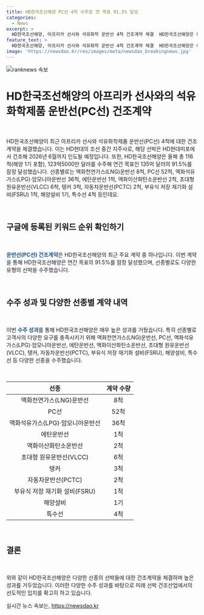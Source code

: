 ```yaml
---
title: HD한국조선해양 PC선 4척 수주로 연 목표 91.5% 달성
categories:
  - News
excerpt: >
  HD한국조선해양, 아프리카 선사와 석유화학 운반선 4척 건조계약 체결  HD한국조선해양은 아프리카 선사와 석유화학 운반선(PC선) 4척에 대한 건조계약을 체결했다고 밝혔다. 이로써 올해 총 116척(해양 1기 포함)을 수주하며 연간 목표의 91.5%를 달성한 것으로 알려졌다. 이번 계약에는 LNG운반선, LPG운반선, 원유운반선 등 다양한 선종이 포함돼 있다.
feature_text: >
  HD한국조선해양, 아프리카 선사와 석유화학 운반선 4척 건조계약 체결  HD한국조선해양은 아프리카 선사와 석유화학 운반선(PC선) 4척에 대한 건조계약을 체결했다고 밝혔다. 이로써 올해 총 116척(해양 1기 포함)을 수주하며 연간 목표의 91.5%를 달성한 것으로 알려졌다. 이번 계약에는 LNG운반선, LPG운반선, 원유운반선 등 다양한 선종이 포함돼 있다.
image: 'https://newsdao.kr/res/images/meta/newsdao_breakingnews.jpg'
---
```


<p><img src="https://newsdao.kr/res/images/meta/newsdao_breakingnews.jpg" alt="ranknews 속보" /></p>

<h1 data-ke-size="size26">HD한국조선해양의 아프리카 선사와의 석유화학제품 운반선(PC선) 건조계약</h1>

<p data-ke-size="size16">&nbsp;</p>

<p>HD한국조선해양이 최근 아프리카 선사와 석유화학제품 운반선(PC선) 4척에 대한 건조계약을 체결했습니다. 이는 HD현대의 조선 중간 지주사로, 해당 선박은 HD현대미포에서 건조해 2026년 6월까지 인도될 예정입니다. 또한, HD한국조선해양은 올해 총 116척(해양 1기 포함), 123억5000만 달러를 수주해 연간 목표인 135억 달러의 91.5%를 잠정 달성했습니다. 선종별로는 액화천연가스(LNG)운반선 8척, PC선 52척, 액화석유가스(LPG)·암모니아운반선 36척, 에탄운반선 1척, 액화이산화탄소운반선 2척, 초대형 원유운반선(VLCC) 6척, 탱커 3척, 자동차운반선(PCTC) 2척, 부유식 저장 재기화 설비(FSRU) 1척, 해양설비 1기, 특수선 4척 등인데요.</p>

<p data-ke-size="size16">&nbsp;</p>

<h2 data-ke-size="size26">구글에 등록된 키워드 순위 확인하기</h2>

<p data-ke-size="size16">&nbsp;</p>

<p><b><span style="color: #1a5490;">운반선(PC선) 건조계약</b></span>은 HD한국조선해양의 최근 주요 계약 중 하나입니다. 이번 계약을 통해 HD한국조선해양은 연간 목표의 91.5%를 잠정 달성했으며, 선종별로도 다양한 유형의 선박을 수주했습니다.</p>

<p data-ke-size="size16">&nbsp;</p>

<h2 data-ke-size="size26">수주 성과 및 다양한 선종별 계약 내역</h2>

<p data-ke-size="size16">&nbsp;</p>

<p>이번 <b><span style="color: #1a5490;">수주 성과</span></b>를 통해 HD한국조선해양은 매우 높은 성과를 거뒀습니다. 특히 선종별로 고객사의 다양한 요구를 충족시키기 위해 액화천연가스(LNG)운반선, PC선, 액화석유가스(LPG)·암모니아운반선, 에탄운반선, 액화이산화탄소운반선, 초대형 원유운반선(VLCC), 탱커, 자동차운반선(PCTC), 부유식 저장 재기화 설비(FSRU), 해양설비, 특수선 등 다양한 선종을 수주했습니다.</p>

<p data-ke-size="size16">&nbsp;</p>

<table>
<thead>
<tr>
<th style="text-align: center;">선종</th>
<th style="text-align: center;">계약 수량</th>
</tr>
</thead>
<tbody>
<tr>
<td style="text-align: center;">액화천연가스(LNG)운반선</td>
<td style="text-align: center;">8척</td>
</tr>
<tr>
<td style="text-align: center;">PC선</td>
<td style="text-align: center;">52척</td>
</tr>
<tr>
<td style="text-align: center;">액화석유가스(LPG)·암모니아운반선</td>
<td style="text-align: center;">36척</td>
</tr>
<tr>
<td style="text-align: center;">에탄운반선</td>
<td style="text-align: center;">1척</td>
</tr>
<tr>
<td style="text-align: center;">액화이산화탄소운반선</td>
<td style="text-align: center;">2척</td>
</tr>
<tr>
<td style="text-align: center;">초대형 원유운반선(VLCC)</td>
<td style="text-align: center;">6척</td>
</tr>
<tr>
<td style="text-align: center;">탱커</td>
<td style="text-align: center;">3척</td>
</tr>
<tr>
<td style="text-align: center;">자동차운반선(PCTC)</td>
<td style="text-align: center;">2척</td>
</tr>
<tr>
<td style="text-align: center;">부유식 저장 재기화 설비(FSRU)</td>
<td style="text-align: center;">1척</td>
</tr>
<tr>
<td style="text-align: center;">해양설비</td>
<td style="text-align: center;">1기</td>
</tr>
<tr>
<td style="text-align: center;">특수선</td>
<td style="text-align: center;">4척</td>
</tr>
</tbody>
</table>

<p data-ke-size="size16">&nbsp;</p>

<h2 data-ke-size="size26">결론</h2>

<p data-ke-size="size16">&nbsp;</p>

<p>위와 같이 HD한국조선해양은 다양한 선종의 선박들에 대한 건조계약을 체결하며 높은 성과를 거두었습니다. 이러한 다양한 수주 성과를 바탕으로 미래 선박 건조산업에서의 선도적인 입지를 확고히 하고 있습니다.</p>
실시간 뉴스 속보는, <a href="https://newsdao.kr" rel="dofollow">https://newsdao.kr</a>


